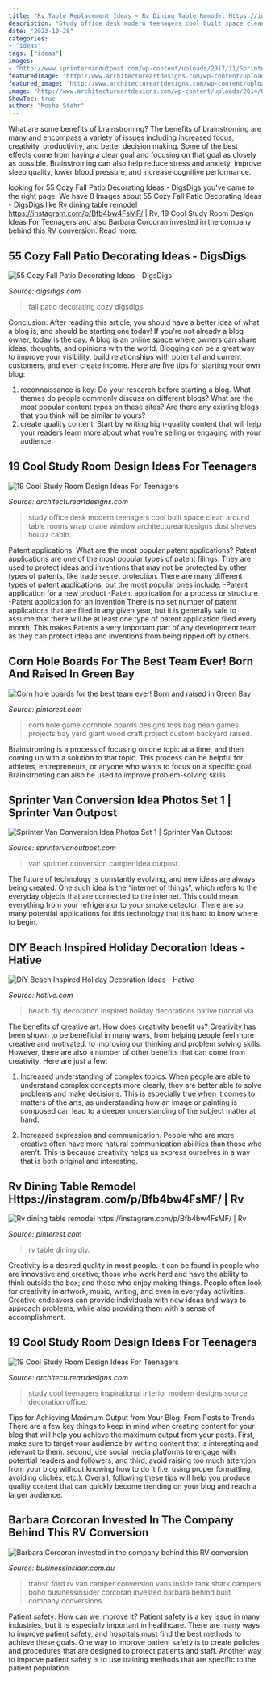 ```yaml
---
title: "Rv Table Replacement Ideas ~ Rv Dining Table Remodel Https://instagram.com/p/bfb4bw4fsmf/"
description: "Study office desk modern teenagers cool built space clean around table rooms wrap crane window architectureartdesigns dust shelves houzz cabin"
date: "2023-10-28"
categories:
- "ideas"
tags: ["ideas"]
images:
- "http://www.sprintervanoutpost.com/wp-content/uploads/2017/11/Sprinter-van-camper-van-conversion-ideas-set1-4-e1510954126818.jpg"
featuredImage: "http://www.architectureartdesigns.com/wp-content/uploads/2014/02/325.jpg"
featured_image: "http://www.architectureartdesigns.com/wp-content/uploads/2014/02/325.jpg"
image: "http://www.architectureartdesigns.com/wp-content/uploads/2014/02/325.jpg"
ShowToc: true
author: "Moshe Stehr"
---
```



What are some benefits of brainstroming?
The benefits of brainstroming are many and encompass a variety of issues including increased focus, creativity, productivity, and better decision making. Some of the best effects come from having a clear goal and focusing on that goal as closely as possible. Brainstroming can also help reduce stress and anxiety, improve sleep quality, lower blood pressure, and increase cognitive performance.

	

		
looking for 55 Cozy Fall Patio Decorating Ideas - DigsDigs you've came to the right page. We have 8 Images about 55 Cozy Fall Patio Decorating Ideas - DigsDigs like Rv dining table remodel https://instagram.com/p/Bfb4bw4FsMF/ | Rv, 19 Cool Study Room Design Ideas For Teenagers and also Barbara Corcoran invested in the company behind this RV conversion. Read more:
		
    
## 55 Cozy Fall Patio Decorating Ideas - DigsDigs

<img loading=lazy src="https://www.digsdigs.com/photos/2013/08/40-cozy-fall-patio-decorating-ideas-4.jpg" onerror="this.onerror=null;this.src='https://tse3.mm.bing.net/th?id=OIP.iVGbLvai40WOqOZaE_dlWAHaJ4&amp;pid=15.1';" alt="55 Cozy Fall Patio Decorating Ideas - DigsDigs">

_Source: digsdigs.com_

>fall patio decorating cozy digsdigs. 

	

Conclusion: After reading this article, you should have a better idea of what a blog is, and should be starting one today!
If you're not already a blog owner, today is the day. A blog is an online space where owners can share ideas, thoughts, and opinions with the world. Blogging can be a great way to improve your visibility, build relationships with potential and current customers, and even create income. Here are five tips for starting your own blog: 
1. reconnaissance is key: Do your research before starting a blog. What themes do people commonly discuss on different blogs? What are the most popular content types on these sites? Are there any existing blogs that you think will be similar to yours? 
2. create quality content: Start by writing high-quality content that will help your readers learn more about what you’re selling or engaging with your audience.

    
## 19 Cool Study Room Design Ideas For Teenagers

<img loading=lazy src="http://www.architectureartdesigns.com/wp-content/uploads/2014/02/325.jpg" onerror="this.onerror=null;this.src='https://tse4.mm.bing.net/th?id=OIP.IR9Dx73MD0eN13TCITYcIgAAAA&amp;pid=15.1';" alt="19 Cool Study Room Design Ideas For Teenagers">

_Source: architectureartdesigns.com_

>study office desk modern teenagers cool built space clean around table rooms wrap crane window architectureartdesigns dust shelves houzz cabin. 

	

Patent applications: What are the most popular patent applications?
Patent applications are one of the most popular types of patent filings. They are used to protect ideas and inventions that may not be protected by other types of patents, like trade secret protection. 
 There are many different types of patent applications, but the most popular ones include: 
-Patent application for a new product 
-Patent application for a process or structure 
-Patent application for an invention 
There is no set number of patent applications that are filed in any given year, but it is generally safe to assume that there will be at least one type of patent application filed every month. This makes Patents a very important part of any development team as they can protect ideas and inventions from being ripped off by others.

    
## Corn Hole Boards For The Best Team Ever! Born And Raised In Green Bay

<img loading=lazy src="https://i.pinimg.com/736x/3e/43/2a/3e432a62f791200b1338bea2adc2019e.jpg" onerror="this.onerror=null;this.src='https://tse1.mm.bing.net/th?id=OIP.1UoWFyEWHglH5WJzOQtOxQHaJ3&amp;pid=15.1';" alt="Corn hole boards for the best team ever! Born and raised in Green Bay">

_Source: pinterest.com_

>corn hole game cornhole boards designs toss bag bean games projects bay yard giant wood craft project custom backyard raised. 

	

Brainstroming is a process of focusing on one topic at a time, and then coming up with a solution to that topic. This process can be helpful for athletes, entrepreneurs, or anyone who wants to focus on a specific goal. Brainstroming can also be used to improve problem-solving skills.

    
## Sprinter Van Conversion Idea Photos Set 1 | Sprinter Van Outpost

<img loading=lazy src="http://www.sprintervanoutpost.com/wp-content/uploads/2017/11/Sprinter-van-camper-van-conversion-ideas-set1-4-e1510954126818.jpg" onerror="this.onerror=null;this.src='https://tse3.mm.bing.net/th?id=OIP.b7GBAr3l1xVzVTxPk6FGaQHaJ4&amp;pid=15.1';" alt="Sprinter Van Conversion Idea Photos Set 1 | Sprinter Van Outpost">

_Source: sprintervanoutpost.com_

>van sprinter conversion camper idea outpost. 

	

The future of technology is constantly evolving, and new ideas are always being created. One such idea is the “internet of things”, which refers to the everyday objects that are connected to the internet. This could mean everything from your refrigerator to your smoke detector. There are so many potential applications for this technology that it’s hard to know where to begin.

    
## DIY Beach Inspired Holiday Decoration Ideas - Hative

<img loading=lazy src="https://hative.com/wp-content/uploads/2015/11/beach-holiday-decorations/5-diy-beach-inspired-holiday-decoration-ideas.jpg" onerror="this.onerror=null;this.src='https://tse2.mm.bing.net/th?id=OIP.Ni-VgwNOQ6FpGxD8ogcw8QHaLH&amp;pid=15.1';" alt="DIY Beach Inspired Holiday Decoration Ideas - Hative">

_Source: hative.com_

>beach diy decoration inspired holiday decorations hative tutorial via. 

	

The benefits of creative art: How does creativity benefit us?
Creativity has been shown to be beneficial in many ways, from helping people feel more creative and motivated, to improving our thinking and problem solving skills. However, there are also a number of other benefits that can come from creativity. Here are just a few: 
1. Increased understanding of complex topics. When people are able to understand complex concepts more clearly, they are better able to solve problems and make decisions. This is especially true when it comes to matters of the arts, as understanding how an image or painting is composed can lead to a deeper understanding of the subject matter at hand. 

2. Increased expression and communication. People who are more creative often have more natural communication abilities than those who aren’t. This is because creativity helps us express ourselves in a way that is both original and interesting.

    
## Rv Dining Table Remodel Https://instagram.com/p/Bfb4bw4FsMF/ | Rv

<img loading=lazy src="https://i.pinimg.com/736x/9b/0d/03/9b0d034afc99fbbf6f4ae040f059ae77.jpg" onerror="this.onerror=null;this.src='https://tse1.mm.bing.net/th?id=OIP.GobE98E7a4P77c64ovoFFQHaJ3&amp;pid=15.1';" alt="Rv dining table remodel https://instagram.com/p/Bfb4bw4FsMF/ | Rv">

_Source: pinterest.com_

>rv table dining diy. 

	

Creativity is a desired quality in most people. It can be found in people who are innovative and creative; those who work hard and have the ability to think outside the box; and those who enjoy making things. People often look for creativity in artwork, music, writing, and even in everyday activities. Creative endeavors can provide individuals with new ideas and ways to approach problems, while also providing them with a sense of accomplishment.

    
## 19 Cool Study Room Design Ideas For Teenagers

<img loading=lazy src="http://www.architectureartdesigns.com/wp-content/uploads/2014/02/1621.jpg" onerror="this.onerror=null;this.src='https://tse2.mm.bing.net/th?id=OIP.zLmDmKVYO-rAOtmchbYplQAAAA&amp;pid=15.1';" alt="19 Cool Study Room Design Ideas For Teenagers">

_Source: architectureartdesigns.com_

>study cool teenagers inspirational interior modern designs source decoration office. 

	

Tips for Achieving Maximum Output from Your Blog: From Posts to Trends
There are a few key things to keep in mind when creating content for your blog that will help you achieve the maximum output from your posts. First, make sure to target your audience by writing content that is interesting and relevant to them. second, use social media platforms to engage with potential readers and followers, and third, avoid raising too much attention from your blog without knowing how to do it (i.e. using proper formatting, avoiding clichés, etc.). Overall, following these tips will help you produce quality content that can quickly become trending on your blog and reach a larger audience.

    
## Barbara Corcoran Invested In The Company Behind This RV Conversion

<img loading=lazy src="https://i.insider.com/5e7cc9f02d41c154c517367c" onerror="this.onerror=null;this.src='https://tse1.mm.bing.net/th?id=OIP.vIo8w8MLEQd6wpoPkagq1wHaFj&amp;pid=15.1';" alt="Barbara Corcoran invested in the company behind this RV conversion">

_Source: businessinsider.com.au_

>transit ford rv van camper conversion vans inside tank shark campers boho businessinsider corcoran invested barbara behind built company conversions. 

	

Patient safety: How can we improve it?
Patient safety is a key issue in many industries, but it is especially important in healthcare. There are many ways to improve patient safety, and hospitals must find the best methods to achieve these goals. One way to improve patient safety is to create policies and procedures that are designed to protect patients and staff. Another way to improve patient safety is to use training methods that are specific to the patient population.

